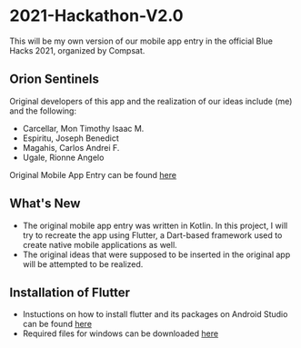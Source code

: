 # 2021-Hackathon-V2.0
This will be my own version of our mobile app entry in the official Blue Hacks 2021, organized by Compsat. 

## Orion Sentinels
Original developers of this app and the realization of our ideas include (me) and the following:
- Carcellar, Mon Timothy Isaac M.
- Espiritu, Joseph Benedict 
- Magahis, Carlos Andrei F.
- Ugale, Rionne Angelo

Original Mobile App Entry can be found [here](https://github.com/Blue-Hacks-2021/Orion-sentinels) 

## What's New
* The original mobile app entry was written in Kotlin. In this project, I will try to recreate the app using Flutter, a Dart-based framework used to create native mobile applications as well.
* The original ideas that were supposed to be inserted in the original app will be attempted to be realized.

## Installation of Flutter 
* Instuctions on how to install flutter and its packages on Android Studio can be found [here](https://www.tutorialspoint.com/flutter/flutter_installation.htm)
* Required files for windows can be downloaded [here](https://flutter.dev/docs/get-started/install/windows)